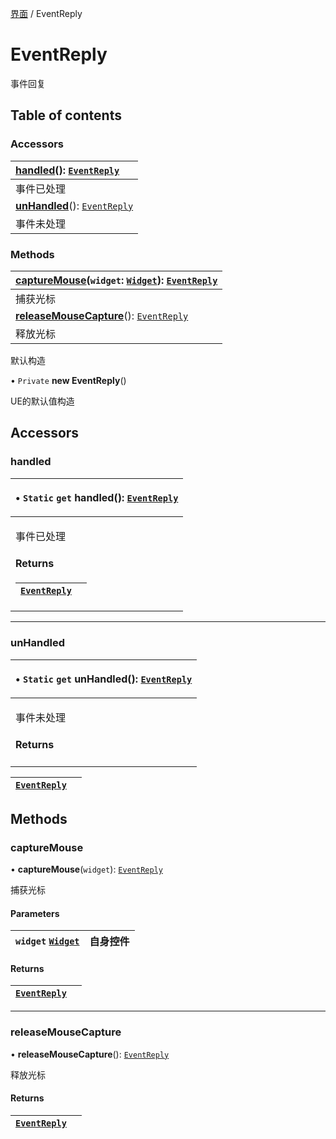 [界面](../groups/界面.界面.md) / EventReply

# EventReply <Badge type="tip" text="Class" /> <Score text="EventReply" />

事件回复

## Table of contents

### Accessors <Score text="Accessors" /> 
| **[handled](mw.EventReply.md#handled)**(): [`EventReply`](mw.EventReply.md) <Badge type="tip" text="client" />  |
| :-----|
| 事件已处理|
| **[unHandled](mw.EventReply.md#unhandled)**(): [`EventReply`](mw.EventReply.md) <Badge type="tip" text="client" />  |
| 事件未处理|

### Methods <Score text="Methods" /> 
| **[captureMouse](mw.EventReply.md#capturemouse)**(`widget`: [`Widget`](mw.Widget.md)): [`EventReply`](mw.EventReply.md) <Badge type="tip" text="client" />  |
| :-----|
| 捕获光标|
| **[releaseMouseCapture](mw.EventReply.md#releasemousecapture)**(): [`EventReply`](mw.EventReply.md) <Badge type="tip" text="client" />  |
| 释放光标|

默认构造

• `Private` **new EventReply**()

UE的默认值构造

## Accessors

### handled <Score text="handled" /> 

<table class="get-set-table">
<thead><tr>
<th style="text-align: left">

• `Static` `get` **handled**(): [`EventReply`](mw.EventReply.md) <Badge type="tip" text="client" />

</th>
</tr></thead>
<tbody><tr>
<td style="text-align: left">


事件已处理

#### Returns

| [`EventReply`](mw.EventReply.md) |  |
| :------ | :------ |

</td>
</tr></tbody>
</table>

___

### unHandled <Score text="unHandled" /> 

<table class="get-set-table">
<thead><tr>
<th style="text-align: left">

• `Static` `get` **unHandled**(): [`EventReply`](mw.EventReply.md) <Badge type="tip" text="client" />

</th>
</tr></thead>
<tbody><tr>
<td style="text-align: left">


事件未处理

#### Returns

</td>
</tr></tbody>
</table>

| [`EventReply`](mw.EventReply.md) |  |
| :------ | :------ |

## Methods

### captureMouse <Score text="captureMouse" /> 

• **captureMouse**(`widget`): [`EventReply`](mw.EventReply.md) <Badge type="tip" text="client" />

捕获光标

#### Parameters

| `widget` [`Widget`](mw.Widget.md) | 自身控件 |
| :------ | :------ |

#### Returns

| [`EventReply`](mw.EventReply.md) |  |
| :------ | :------ |

___

### releaseMouseCapture <Score text="releaseMouseCapture" /> 

• **releaseMouseCapture**(): [`EventReply`](mw.EventReply.md) <Badge type="tip" text="client" />

释放光标

#### Returns

| [`EventReply`](mw.EventReply.md) |  |
| :------ | :------ |
